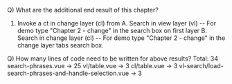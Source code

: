Q) What are the additional end result of this chapter?

1. Invoke a ct in change layer (cl) from
   A. Search in view layer (vl)
   -- For demo type "Chapter 2 - change" in the search box on first layer
   B. Search in change layer (cl)
   -- For demo type "Chapter 2 - change" in the change layer tabs search box.

Q) How many lines of code need to be written for above results?
Total: 34
search-phrases.vue -> 25
vl/table.vue -> 3
cl/table.vue -> 3
vl-search/load-search-phrases-and-handle-selection.vue -> 3
